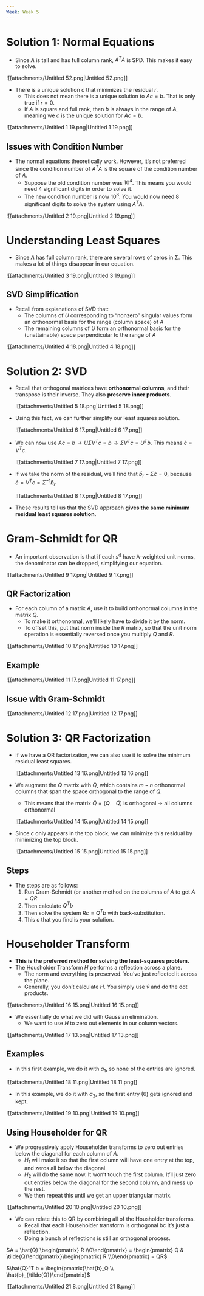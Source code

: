 ```yaml
---
Week: Week 5
---
```

# Solution 1: Normal Equations

- Since $A$﻿ is tall and has full column rank, $A^T A$﻿ is SPD. This makes it easy to solve.

![[attachments/Untitled 52.png|Untitled 52.png]]

- There is a unique solution $c$﻿ that minimizes the residual $r$﻿.
    - This does not mean there is a unique solution to $Ac = b$﻿. That is only true if $r = 0$﻿.
    - If $A$﻿ is square and full rank, then $b$﻿ is always in the range of $A$﻿, meaning we $c$﻿ is the unique solution for $Ac = b$﻿.

![[attachments/Untitled 1 19.png|Untitled 1 19.png]]

## Issues with Condition Number

- The normal equations theoretically work. However, it’s not preferred since the condition number of $A^T A$﻿ is the square of the condition number of $A$﻿.
    - Suppose the old condition number was $10^4$﻿. This means you would need 4 significant digits in order to solve it.
    - The new condition number is now $10^8$﻿. You would now need 8 significant digits to solve the system using $A^T A$﻿.

![[attachments/Untitled 2 19.png|Untitled 2 19.png]]

# Understanding Least Squares

- Since $A$﻿ has full column rank, there are several rows of zeros in $\Sigma$﻿. This makes a lot of things disappear in our equation.

![[attachments/Untitled 3 19.png|Untitled 3 19.png]]

## SVD Simplification

- Recall from explanations of SVD that:
    - The columns of $U$﻿ corresponding to “nonzero” singular values form an orthonormal basis for the range (column space) of $A$﻿
    - The remaining columns of $U$﻿ form an orthonormal basis for the (unattainable) space perpendicular to the range of $A$﻿

![[attachments/Untitled 4 18.png|Untitled 4 18.png]]

# Solution 2: SVD

- Recall that orthogonal matrices have **orthonormal columns**, and their transpose is their inverse. They also **preserve inner products**.
    
    ![[attachments/Untitled 5 18.png|Untitled 5 18.png]]
    
- Using this fact, we can further simplify our least squares solution.
    
    ![[attachments/Untitled 6 17.png|Untitled 6 17.png]]
    
- We can now use $Ac = b \to U \Sigma V^T c = b \to \Sigma V^Tc = U^Tb$﻿. This means $\hat{c} = V^T c$﻿.
    
    ![[attachments/Untitled 7 17.png|Untitled 7 17.png]]
    
- If we take the norm of the residual, we’ll find that $\hat{b}_r - \hat{\Sigma} \hat{c} = 0$﻿, because $\hat{c} = V^T c = \hat{\Sigma}^{-1} \hat{b}_r$﻿
    
    ![[attachments/Untitled 8 17.png|Untitled 8 17.png]]
    
- These results tell us that the SVD approach **gives the same minimum residual least squares solution.**

# Gram-Schmidt for QR

- An important observation is that if each $s^{\hat{q}}$﻿ have A-weighted unit norms, the denominator can be dropped, simplifying our equation.

![[attachments/Untitled 9 17.png|Untitled 9 17.png]]

## QR Factorization

- For each column of a matrix $A$﻿, use it to build orthonormal columns in the matrix $Q$﻿.
    - To make it orthonormal, we’ll likely have to divide it by the norm.
    - To offset this, put that norm inside the $R$﻿ matrix, so that the unit norm operation is essentially reversed once you multiply $Q$﻿ and $R$﻿.

![[attachments/Untitled 10 17.png|Untitled 10 17.png]]

## Example

![[attachments/Untitled 11 17.png|Untitled 11 17.png]]

## Issue with Gram-Schmidt

![[attachments/Untitled 12 17.png|Untitled 12 17.png]]

# Solution 3: QR Factorization

- If we have a QR factorization, we can also use it to solve the minimum residual least squares.
    
    ![[attachments/Untitled 13 16.png|Untitled 13 16.png]]
    
- We augment the $Q$﻿ matrix with $\tilde{Q}$﻿, which contains $m- n$﻿ orthonormal columns that span the space orthogonal to the range of $Q$﻿.
    
    - This means that the matrix $\hat{Q} = (Q \quad \tilde{Q})$﻿ is orthogonal → all columns orthonormal
    
    ![[attachments/Untitled 14 15.png|Untitled 14 15.png]]
    
- Since $c$﻿ only appears in the top block, we can minimize this residual by minimizing the top block.
    
    ![[attachments/Untitled 15 15.png|Untitled 15 15.png]]
    

## Steps

- The steps are as follows:
    1. Run Gram-Schmidt (or another method on the columns of $A$﻿ to get $A = QR$﻿
    2. Then calculate $Q^T b$﻿
    3. Then solve the system $Rc = Q^T b$﻿ with back-substitution.
    4. This $c$﻿ that you find is your solution.

# Householder Transform

- **This is the preferred method for solving the least-squares problem.**
- The Housholder Transform $H$﻿ performs a reflection across a plane.
    - The norm and everything is preserved. You’ve just reflected it across the plane.
    - Generally, you don’t calculate $H$﻿. You simply use $\hat{v}$﻿ and do the dot products.

![[attachments/Untitled 16 15.png|Untitled 16 15.png]]

- We essentially do what we did with Gaussian elimination.
    - We want to use $H$﻿ to zero out elements in our column vectors.

![[attachments/Untitled 17 13.png|Untitled 17 13.png]]

## Examples

- In this first example, we do it with $a_1$﻿, so none of the entries are ignored.

![[attachments/Untitled 18 11.png|Untitled 18 11.png]]

- In this example, we do it with $a_2$﻿, so the first entry (6) gets ignored and kept.

![[attachments/Untitled 19 10.png|Untitled 19 10.png]]

## Using Householder for QR

- We progressively apply Householder transforms to zero out entries below the diagonal for each column of $A$﻿.
    - $H_1$﻿ will make it so that the first column will have one entry at the top, and zeros all below the diagonal.
    - $H_2$﻿ will do the same now. It won’t touch the first column. It’ll just zero out entries below the diagonal for the second column, and mess up the rest.
    - We then repeat this until we get an upper triangular matrix.

![[attachments/Untitled 20 10.png|Untitled 20 10.png]]

- We can relate this to QR by combining all of the Housholder transforms.
    - Recall that each Householder transform is orthogonal bc it’s just a reflection.
    - Doing a bunch of reflections is still an orthogonal process.

$A = \hat{Q} \begin{pmatrix} R \\0\end{pmatrix} = \begin{pmatrix} Q & \tilde{Q}\end{pmatrix}\begin{pmatrix} R \\0\end{pmatrix} = QR$

$\hat{Q}^T b = \begin{pmatrix}\hat{b}_Q \\ \hat{b}_{\tilde{Q}}\end{pmatrix}$

![[attachments/Untitled 21 8.png|Untitled 21 8.png]]